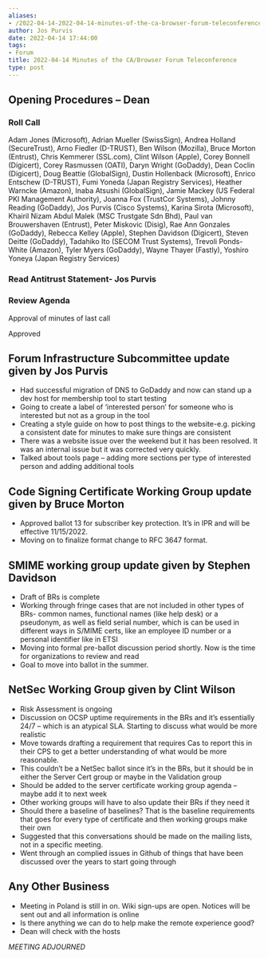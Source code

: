 ```yaml
---
aliases:
- /2022-04-14-2022-04-14-minutes-of-the-ca-browser-forum-teleconference/
author: Jos Purvis
date: 2022-04-14 17:44:00
tags:
- Forum
title: 2022-04-14 Minutes of the CA/Browser Forum Teleconference
type: post
---
```


## Opening Procedures – Dean 

### Roll Call 

Adam Jones (Microsoft), Adrian Mueller (SwissSign), Andrea Holland (SecureTrust), Arno Fiedler (D-TRUST), Ben Wilson (Mozilla), Bruce Morton (Entrust), Chris Kemmerer (SSL.com), Clint Wilson (Apple), Corey Bonnell (Digicert), Corey Rasmussen (OATI), Daryn Wright (GoDaddy), Dean Coclin (Digicert), Doug Beattie (GlobalSign), Dustin Hollenback (Microsoft), Enrico Entschew (D-TRUST), Fumi Yoneda (Japan Registry Services), Heather Warncke (Amazon), Inaba Atsushi (GlobalSign), Jamie Mackey (US Federal PKI Management Authority), Joanna Fox (TrustCor Systems), Johnny Reading (GoDaddy), Jos Purvis (Cisco Systems), Karina Sirota (Microsoft), Khairil Nizam Abdul Malek (MSC Trustgate Sdn Bhd), Paul van Brouwershaven (Entrust), Peter Miskovic (Disig), Rae Ann Gonzales (GoDaddy), Rebecca Kelley (Apple), Stephen Davidson (Digicert), Steven Deitte (GoDaddy), Tadahiko Ito (SECOM Trust Systems), Trevoli Ponds-White (Amazon), Tyler Myers (GoDaddy), Wayne Thayer (Fastly), Yoshiro Yoneya (Japan Registry Services)

### Read Antitrust Statement- Jos Purvis 

### Review Agenda

Approval of minutes of last call 

Approved

## Forum Infrastructure Subcommittee update given by Jos Purvis 

- Had successful migration of DNS to GoDaddy and now can stand up a dev host for membership tool to start testing
- Going to create a label of ‘interested person’ for someone who is interested but not as a group in the tool
- Creating a style guide on how to post things to the website-e.g. picking a consistent date for minutes to make sure things are consistent
- There was a website issue over the weekend but it has been resolved. It was an internal issue but it was corrected very quickly.
- Talked about tools page – adding more sections per type of interested person and adding additional tools

## Code Signing Certificate Working Group update given by Bruce Morton 

- Approved ballot 13 for subscriber key protection. It’s in IPR and will be effective 11/15/2022.
- Moving on to finalize format change to RFC 3647 format.

## SMIME working group update given by Stephen Davidson 

- Draft of BRs is complete
- Working through fringe cases that are not included in other types of BRs- common names, functional names (like help desk) or a pseudonym, as well as field serial number, which is can be used in different ways in S/MIME certs, like an employee ID number or a personal identifier like in ETSI
- Moving into formal pre-ballot discussion period shortly. Now is the time for organizations to review and read
- Goal to move into ballot in the summer.

## NetSec Working Group given by Clint Wilson 

- Risk Assessment is ongoing
- Discussion on OCSP uptime requirements in the BRs and it’s essentially 24/7 – which is an atypical SLA. Starting to discuss what would be more realistic
- Move towards drafting a requirement that requires Cas to report this in their CPS to get a better understanding of what would be more reasonable.
- This couldn’t be a NetSec ballot since it’s in the BRs, but it should be in either the Server Cert group or maybe in the Validation group
- Should be added to the server certificate working group agenda – maybe add it to next week
- Other working groups will have to also update their BRs if they need it
- Should there a baseline of baselines? That is the baseline requirements that goes for every type of certificate and then working groups make their own
- Suggested that this conversations should be made on the mailing lists, not in a specific meeting.
- Went through an complied issues in Github of things that have been discussed over the years to start going through

## Any Other Business 

- Meeting in Poland is still in on. Wiki sign-ups are open. Notices will be sent out and all information is online
- Is there anything we can do to help make the remote experience good?
- Dean will check with the hosts

_MEETING ADJOURNED_